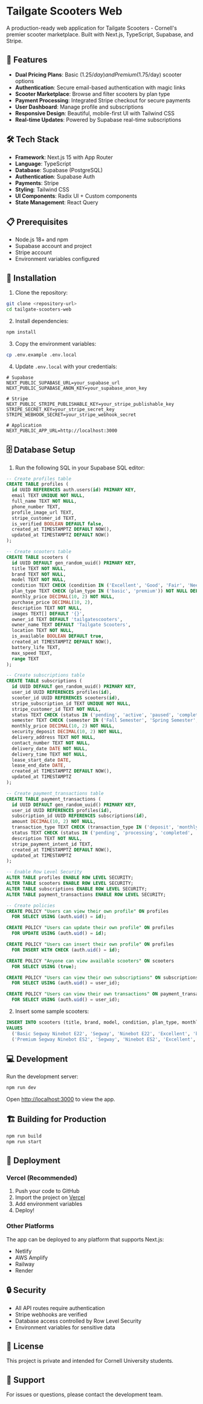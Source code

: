# Tailgate Scooters Web

A production-ready web application for Tailgate Scooters - Cornell's premier scooter marketplace. Built with Next.js, TypeScript, Supabase, and Stripe.

## 🚀 Features

- **Dual Pricing Plans**: Basic ($1.25/day) and Premium ($1.75/day) scooter options
- **Authentication**: Secure email-based authentication with magic links
- **Scooter Marketplace**: Browse and filter scooters by plan type
- **Payment Processing**: Integrated Stripe checkout for secure payments
- **User Dashboard**: Manage profile and subscriptions
- **Responsive Design**: Beautiful, mobile-first UI with Tailwind CSS
- **Real-time Updates**: Powered by Supabase real-time subscriptions

## 🛠️ Tech Stack

- **Framework**: Next.js 15 with App Router
- **Language**: TypeScript
- **Database**: Supabase (PostgreSQL)
- **Authentication**: Supabase Auth
- **Payments**: Stripe
- **Styling**: Tailwind CSS
- **UI Components**: Radix UI + Custom components
- **State Management**: React Query

## 📋 Prerequisites

- Node.js 18+ and npm
- Supabase account and project
- Stripe account
- Environment variables configured

## 🔧 Installation

1. Clone the repository:
```bash
git clone <repository-url>
cd tailgate-scooters-web
```

2. Install dependencies:
```bash
npm install
```

3. Copy the environment variables:
```bash
cp .env.example .env.local
```

4. Update `.env.local` with your credentials:
```env
# Supabase
NEXT_PUBLIC_SUPABASE_URL=your_supabase_url
NEXT_PUBLIC_SUPABASE_ANON_KEY=your_supabase_anon_key

# Stripe
NEXT_PUBLIC_STRIPE_PUBLISHABLE_KEY=your_stripe_publishable_key
STRIPE_SECRET_KEY=your_stripe_secret_key
STRIPE_WEBHOOK_SECRET=your_stripe_webhook_secret

# Application
NEXT_PUBLIC_APP_URL=http://localhost:3000
```

## 🗄️ Database Setup

1. Run the following SQL in your Supabase SQL editor:

```sql
-- Create profiles table
CREATE TABLE profiles (
  id UUID REFERENCES auth.users(id) PRIMARY KEY,
  email TEXT UNIQUE NOT NULL,
  full_name TEXT NOT NULL,
  phone_number TEXT,
  profile_image_url TEXT,
  stripe_customer_id TEXT,
  is_verified BOOLEAN DEFAULT false,
  created_at TIMESTAMPTZ DEFAULT NOW(),
  updated_at TIMESTAMPTZ DEFAULT NOW()
);

-- Create scooters table
CREATE TABLE scooters (
  id UUID DEFAULT gen_random_uuid() PRIMARY KEY,
  title TEXT NOT NULL,
  brand TEXT NOT NULL,
  model TEXT NOT NULL,
  condition TEXT CHECK (condition IN ('Excellent', 'Good', 'Fair', 'Needs Repair')),
  plan_type TEXT CHECK (plan_type IN ('basic', 'premium')) NOT NULL DEFAULT 'basic',
  monthly_price DECIMAL(10, 2) NOT NULL,
  purchase_price DECIMAL(10, 2),
  description TEXT NOT NULL,
  images TEXT[] DEFAULT '{}',
  owner_id TEXT DEFAULT 'tailgatescooters',
  owner_name TEXT DEFAULT 'Tailgate Scooters',
  location TEXT NOT NULL,
  is_available BOOLEAN DEFAULT true,
  created_at TIMESTAMPTZ DEFAULT NOW(),
  battery_life TEXT,
  max_speed TEXT,
  range TEXT
);

-- Create subscriptions table
CREATE TABLE subscriptions (
  id UUID DEFAULT gen_random_uuid() PRIMARY KEY,
  user_id UUID REFERENCES profiles(id),
  scooter_id UUID REFERENCES scooters(id),
  stripe_subscription_id TEXT UNIQUE NOT NULL,
  stripe_customer_id TEXT NOT NULL,
  status TEXT CHECK (status IN ('pending', 'active', 'paused', 'completed', 'cancelled', 'expired')),
  semester TEXT CHECK (semester IN ('Fall Semester', 'Spring Semester', 'Whole Year')),
  monthly_price DECIMAL(10, 2) NOT NULL,
  security_deposit DECIMAL(10, 2) NOT NULL,
  delivery_address TEXT NOT NULL,
  contact_number TEXT NOT NULL,
  delivery_date DATE NOT NULL,
  delivery_time TEXT NOT NULL,
  lease_start_date DATE,
  lease_end_date DATE,
  created_at TIMESTAMPTZ DEFAULT NOW(),
  updated_at TIMESTAMPTZ
);

-- Create payment_transactions table
CREATE TABLE payment_transactions (
  id UUID DEFAULT gen_random_uuid() PRIMARY KEY,
  user_id UUID REFERENCES profiles(id),
  subscription_id UUID REFERENCES subscriptions(id),
  amount DECIMAL(10, 2) NOT NULL,
  transaction_type TEXT CHECK (transaction_type IN ('deposit', 'monthly_payment', 'refund', 'penalty', 'bonus')),
  status TEXT CHECK (status IN ('pending', 'processing', 'completed', 'failed', 'cancelled', 'refunded')),
  description TEXT NOT NULL,
  stripe_payment_intent_id TEXT,
  created_at TIMESTAMPTZ DEFAULT NOW(),
  updated_at TIMESTAMPTZ
);

-- Enable Row Level Security
ALTER TABLE profiles ENABLE ROW LEVEL SECURITY;
ALTER TABLE scooters ENABLE ROW LEVEL SECURITY;
ALTER TABLE subscriptions ENABLE ROW LEVEL SECURITY;
ALTER TABLE payment_transactions ENABLE ROW LEVEL SECURITY;

-- Create policies
CREATE POLICY "Users can view their own profile" ON profiles
  FOR SELECT USING (auth.uid() = id);

CREATE POLICY "Users can update their own profile" ON profiles
  FOR UPDATE USING (auth.uid() = id);

CREATE POLICY "Users can insert their own profile" ON profiles
  FOR INSERT WITH CHECK (auth.uid() = id);

CREATE POLICY "Anyone can view available scooters" ON scooters
  FOR SELECT USING (true);

CREATE POLICY "Users can view their own subscriptions" ON subscriptions
  FOR SELECT USING (auth.uid() = user_id);

CREATE POLICY "Users can view their own transactions" ON payment_transactions
  FOR SELECT USING (auth.uid() = user_id);
```

2. Insert some sample scooters:

```sql
INSERT INTO scooters (title, brand, model, condition, plan_type, monthly_price, description, location, battery_life, max_speed, range)
VALUES 
  ('Basic Segway Ninebot E22', 'Segway', 'Ninebot E22', 'Excellent', 'basic', 37.50, 'Affordable and reliable. Perfect for daily campus commuting at just $1.25/day.', 'West Campus Pickup', '11 mile range', '12 mph', '11 miles'),
  ('Premium Segway Ninebot ES2', 'Segway', 'Ninebot ES2', 'Excellent', 'premium', 52.50, 'Premium scooter with superior build quality and extended range at $1.75/day.', 'North Campus Pickup', '19 mile range', '15 mph', '19 miles');
```

## 💻 Development

Run the development server:

```bash
npm run dev
```

Open [http://localhost:3000](http://localhost:3000) to view the app.

## 🏗️ Building for Production

```bash
npm run build
npm run start
```

## 🚀 Deployment

### Vercel (Recommended)

1. Push your code to GitHub
2. Import the project on [Vercel](https://vercel.com)
3. Add environment variables
4. Deploy!

### Other Platforms

The app can be deployed to any platform that supports Next.js:
- Netlify
- AWS Amplify
- Railway
- Render

## 🔒 Security

- All API routes require authentication
- Stripe webhooks are verified
- Database access controlled by Row Level Security
- Environment variables for sensitive data

## 📝 License

This project is private and intended for Cornell University students.

## 🤝 Support

For issues or questions, please contact the development team.